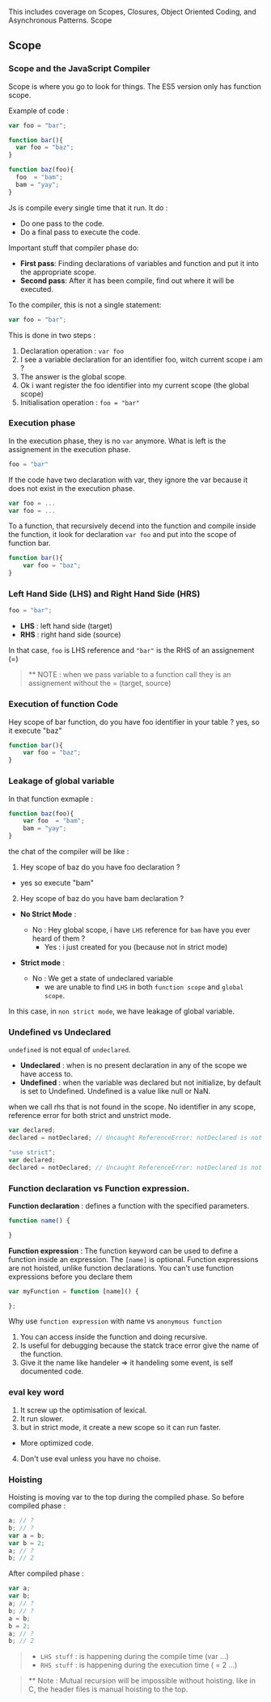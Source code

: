 This includes coverage on Scopes, Closures, Object Oriented Coding, and Asynchronous Patterns.
Scope

## Scope

### Scope and the JavaScript Compiler
Scope is where you go to look for things. The ES5 version only has function scope.

Example of code :
```js
var foo = "bar";

function bar(){
  var foo = "baz";
}

function baz(foo){
  foo  = "bam";
  bam = "yay";
}
```

Js is compile every single time that it run. It do :
* Do one pass to the code.
* Do a final pass to execute the code.

Important stuff that compiler phase do:
* <b>First pass</b>: Finding declarations of variables and function and put it into the appropriate scope.
* <b>Second pass</b>: After it has been compile, find out where it will be executed.

To the compiler, this is not a single statement:
```js
var foo = "bar";
```

This is done in two steps :

1. Declaration operation : `var foo`
  1. I see a variable declaration for an identifier foo, witch current scope i am ?
  2. The answer is the global scope.
  3. Ok i want register the foo identifier into my current scope (the global scope)
2. Initialisation operation : `foo = "bar"`

### Execution phase
In the execution phase, they is no `var` anymore. What is left is the assignement in the execution phase.

```js
foo = "bar"
```
If the code have two declaration with var, they ignore the var because it does not exist in the execution phase.

```js
var foo = ...
var foo = ...
```

To a function, that recursively decend into the function and compile inside the function, it look for declaration `var foo` and put into the scope of function bar.
```js
function bar(){
	var foo = "baz";
}
```
### Left Hand Side (LHS) and Right Hand Side (HRS)
```js
foo = "bar";
```

* <b>LHS</b> : left hand side (target)
* <b>RHS</b> : right hand side (source)

In that case, `foo` is LHS reference and `"bar"` is the RHS of an assignement (=)

> ** NOTE : when we pass variable to a function call they is an assignement without the = (target, source)

### Execution of function Code

Hey scope of bar function, do you have foo identifier in your table ?
yes, so it execute "baz"

```js
function bar(){
	var foo = "baz";
}
```


### Leakage of global variable

In that function exmaple :

```js
function baz(foo){
	var foo  = "bam";
	bam = "yay";
}
```

the chat of the compiler will be like :

1. Hey scope of baz do you have foo declaration ?
  * yes so execute "bam"

2. Hey scope of baz do you have bam declaration ?
  * <b>No Strict Mode</b> :
    * No : Hey global scope, i have `LHS` reference for `bam` have you ever heard of them ?
      * Yes : i just created for you (because not in strict mode)

  * <b>Strict mode</b> :
    * No : We get a state of undeclared variable
      * we are unable to find `LHS` in both `function scope` and `global scope`.

In this case, in `non strict mode`, we have leakage of global variable.

### Undefined vs Undeclared
`undefined` is not equal of `undeclared`.
* <b>Undeclared</b> : when is no present declaration in any of the scope we have access to.
* <b>Undefined</b> :  when the variable was declared but not initialize, by default is set to Undefined. Undefined is a value like null or NaN.


when we call rhs that is not found in the scope. No identifier in any scope, reference error for both strict and unstrict mode.

```js
var declared;
declared = notDeclared; // Uncaught ReferenceError: notDeclared is not defined
```

```js
"use strict";
var declared;
declared = notDeclared; // Uncaught ReferenceError: notDeclared is not defined
```

### Function declaration vs Function expression.

<b>Function declaration</b> : defines a function with the specified parameters.
```js
function name() {

}
```

<b>Function expression</b> : The function keyword can be used to define a function inside an expression. The `[name]` is optional. Function expressions are not hoisted, unlike function declarations. You can't use function expressions before you declare them

```js
var myFunction = function [name]() {

};
```

Why use `function expression` with name vs `anonymous function`
  1. You can access inside the function and doing recursive.
  2. Is useful for debugging because the statck trace error give the name of the function.
  3. Give it the name like handeler => it handeling some event, is self documented code.


### eval key word
1. It screw up the optimisation of lexical.
2. It run slower.
3. but in strict mode, it create a new scope so it can run faster.
  * More optimized code.
4. Don't use eval unless you have no choise.


### Hoisting

Hoisting is moving var to the top during the compiled phase. So before compiled phase :

```js
a; // ?
b; // ?
var a = b;
var b = 2;
a; // ?
b; // 2
```

After compiled phase :

```js
var a;
var b;
a; // ?
b; // ?
a = b;
b = 2;
a; // ?
b; // 2
```
> * `LHS stuff` : is happening during the compile time (var ...)
> * `RHS stuff` : is happening during the execution time ( = 2 ...)

> ** Note : Mutual recursion will be impossible without hoisting. like in C, the header files is manual hoisting to the top.
